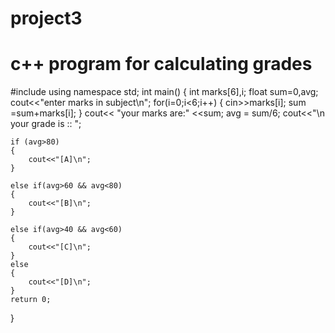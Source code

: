# project3
# c++ program for calculating grades
#include<iostream>
using namespace std;
int main()
{
	int marks[6],i;
	float sum=0,avg;
	cout<<"enter marks in subject\n";
	for(i=0;i<6;i++)
	{
		cin>>marks[i];
		sum =sum+marks[i];
	}
	cout<< "your marks are:" <<sum;
	avg = sum/6;
	cout<<"\n your grade is :: ";
	
	if (avg>80)	
	{
		cout<<"[A]\n";
	}
	
	else if(avg>60 && avg<80)
	{
		cout<<"[B]\n";
	}
	
	else if(avg>40 && avg<60)
	{
		cout<<"[C]\n";
	}
	else
	{
		cout<<"[D]\n";
	}
	return 0;
}
